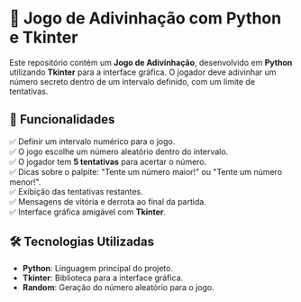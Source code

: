 # 🎯 Jogo de Adivinhação com Python e Tkinter  

Este repositório contém um **Jogo de Adivinhação**, desenvolvido em **Python** utilizando **Tkinter** para a interface gráfica. O jogador deve adivinhar um número secreto dentro de um intervalo definido, com um limite de tentativas.  

## 🚀 Funcionalidades  
✅ Definir um intervalo numérico para o jogo.  
✅ O jogo escolhe um número aleatório dentro do intervalo.  
✅ O jogador tem **5 tentativas** para acertar o número.  
✅ Dicas sobre o palpite: "Tente um número maior!" ou "Tente um número menor!".  
✅ Exibição das tentativas restantes.  
✅ Mensagens de vitória e derrota ao final da partida.  
✅ Interface gráfica amigável com **Tkinter**.  

## 🛠️ Tecnologias Utilizadas  
- **Python**: Linguagem principal do projeto.  
- **Tkinter**: Biblioteca para a interface gráfica.  
- **Random**: Geração do número aleatório para o jogo.  
